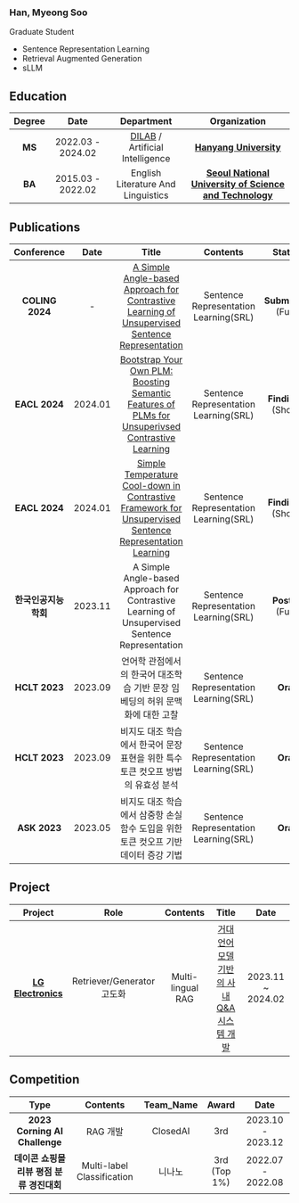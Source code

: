 ###  Han, Myeong Soo

Graduate Student

   *  Sentence Representation Learning
   *  Retrieval Augmented Generation
   *  sLLM


## Education

| **Degree** | **Date** | **Department** | **Organization** |
|:--------:|:--------:|:--------:|:--------:|
| **MS** | 2022.03 - 2024.02 | [DILAB](https://dilab.hanyang.ac.kr/index.html) / <br/> Artificial Intelligence |	**[Hanyang University](https://nextai.hanyang.ac.kr/)** |
| **BA** |	2015.03 - 2022.02 |	English Literature And Linguistics |	**[Seoul National University of Science and Technology](https://www.seoultech.ac.kr/index.jsp)** |

##  Publications

| **Conference** | **Date** | **Title** |**Contents** | **Status** |
|:--------:|:--------:|:--------:|:--------:|:--------:|
| **COLING 2024** | - | [A Simple Angle-based Approach for Contrastive Learning of Unsupervised Sentence Representation]() | Sentence Representation Learning(SRL) | **Submitted** <br/> (Full)|
| **EACL 2024** | 2024.01 | [Bootstrap Your Own PLM: Boosting Semantic Features of PLMs for Unsuperivsed Contrastive Learning](https://openreview.net/pdf?id=8P2Db19cs2) | Sentence Representation Learning(SRL) | **Findings** <br/> (Short)|
| **EACL 2024** | 2024.01 | [Simple Temperature Cool-down in Contrastive Framework for Unsupervised Sentence Representation Learning](https://openreview.net/pdf?id=7WNQvITV-YV) | Sentence Representation Learning(SRL) | **Findings** <br/> (Short)|
| **한국인공지능학회** | 2023.11 | A Simple Angle-based Approach for Contrastive Learning of Unsupervised Sentence Representation | Sentence Representation Learning(SRL) | **Poster** <br/> (Full)|
| **HCLT 2023** | 2023.09 | 언어학 관점에서의 한국어 대조학습 기반 문장 임베딩의 허위 문맥화에 대한 고찰 | Sentence Representation Learning(SRL) | **Oral** |
| **HCLT 2023** | 2023.09 | 비지도 대조 학습에서 한국어 문장 표현을 위한 특수 토큰 컷오프 방법의 유효성 분석 | Sentence Representation Learning(SRL) | **Oral** |
| **ASK 2023** | 2023.05 | 비지도 대조 학습에서 삼중항 손실 함수 도입을 위한 토큰 컷오프 기반 데이터 증강 기법 | Sentence Representation Learning(SRL) | **Oral** |

##  Project

| **Project** | **Role** | **Contents** | **Title** |**Date** |
|:--------:|:--------:|:--------:|:--------:|:--------:|
| **[LG Electronics](https://www.lge.co.kr/company/info/introduce)** | Retriever/Generator 고도화 | Multi-lingual RAG | [거대 언어모델 기반의 사내 Q&A 시스템 개발](https://dilab.hanyang.ac.kr/Projects.html) | 2023.11 ~ 2024.02 |

##  Competition

| **Type** | **Contents** | **Team_Name** | **Award** | **Date** |
|:--------:|:--------:|:--------:|:----------:|:--------:|
| **2023 Corning AI Challenge** | RAG 개발 | ClosedAI |3rd | 2023.10 - 2023.12 |
| **데이콘 쇼핑몰 리뷰 평점 분류 경진대회** | Multi-label Classification | 니나노 | 3rd <br/> (Top 1%) | 2022.07 - 2022.08 |
